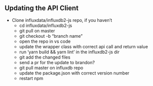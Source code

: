 ## Updating the API Client


* Clone influxdata/influxdb2-js repo, if you haven’t
    * cd influxdata/influxdb2-js
    * git pull on master
    * git checkout -b “branch name”
    * open the repo in vs code
    * update the wrapper class with correct api call and return value
    * run ‘yarn build && yarn lint’ in the influxdb2-js dir
    * git add the changed files
    * send a pr for the update to brandon?
    * git pull master on influxdb repo
    * update the package.json with correct version number
    * restart npm